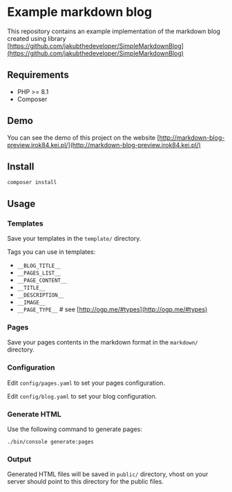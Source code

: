 # Example markdown blog

This repository contains an example implementation of the markdown blog created using library [https://github.com/jakubthedeveloper/SimpleMarkdownBlog](https://github.com/jakubthedeveloper/SimpleMarkdownBlog)

## Requirements
- PHP >= 8.1
- Composer

## Demo

You can see the demo of this project on the website [http://markdown-blog-preview.irok84.kei.pl/](http://markdown-blog-preview.irok84.kei.pl/)

## Install

```
composer install
```


## Usage

### Templates

Save your templates in the `template/` directory.

Tags you can use in templates:

- `__BLOG_TITLE__`
- `__PAGES_LIST__`
- `__PAGE_CONTENT__`
- `__TITLE__`
- `__DESCRIPTION__`
- `__IMAGE__`
- `__PAGE_TYPE__` # see [http://ogp.me/#types](http://ogp.me/#types)

### Pages

Save your pages contents in the markdown format in the `markdown/` directory.

### Configuration

Edit `config/pages.yaml` to set your pages configuration.

Edit `config/blog.yaml` to set your blog configuration.

### Generate HTML

Use the following command to generate pages:

```
./bin/console generate:pages
```

### Output

Generated HTML files will be saved in `public/` directory, vhost on your server should point to this directory for the public files.



